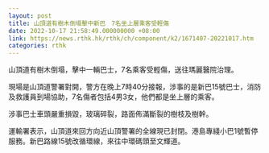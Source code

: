 ```yaml
---
layout: post
title: 山頂道有樹木倒塌擊中新巴　7名坐上層乘客受輕傷
date: 2022-10-17 21:58:49.000000000 +08:00
link: https://news.rthk.hk/rthk/ch/component/k2/1671407-20221017.htm
categories: rthk
---
```


山頂道有樹木倒塌，擊中一輛巴士，7名乘客受輕傷，送往瑪麗醫院治理。

現場是山頂道警署對開，警方在晚上7時40分接報，涉事的是新巴15號巴士，消防及救護員到場協助，7名傷者包括4男3女，他們都是坐上層的乘客。

涉事巴士車頭嚴重損毀，玻璃碎裂，路面佈滿斷裂的樹枝及樹幹。

運輸署表示，山頂道來回方向近山頂警署的全線現已封閉。港島專綫小巴1號暫停服務。新巴路線15號改循環線，來往中環碼頭至文輝道。
